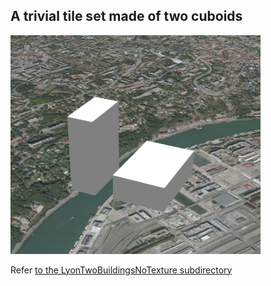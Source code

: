 ## A trivial tile set made of two cuboids
<img src="LyonTwoBuildingsNoTexture/Doc/LyonTwoBuildingsNoTexture_second.png" alt="from above" width="400"/>

Refer [to the LyonTwoBuildingsNoTexture subdirectory](LyonTwoBuildingsNoTexture)
